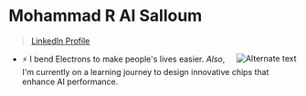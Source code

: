 # Mohammad R Al Salloum

>[LinkedIn Profile][def]
<!-- MD033 - Inline HTML rule is broken to align the image to the right -->
<img src="https:
   //media.tenor.com/
   1uiGrSYrjCkAAAAM/elekid-pok%C3%A9mon-elekid.gif"
   alt="Alternate text" align="right" />
- :zap: I bend Electrons to make people's lives easier.
 *Also*, I'm currently on a
   learning journey to design
   innovative chips that enhance
   AI performance.

[def]: https://www.linkedin.com/in/mohammad-r-al-salloum-b3476a317
